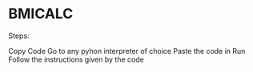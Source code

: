 # BMICALC

Steps:

Copy Code
Go to any pyhon interpreter of choice
Paste the code in 
Run 
Follow the instructions given by the code
